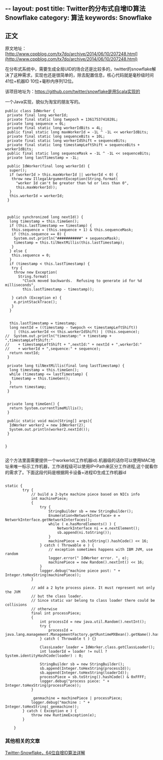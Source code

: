 --
layout: post
title: Twitter的分布式自增ID算法Snowflake
category: 算法
keywords: Snowflake
--- 
## 正文

原文地址：[http://www.cppblog.com/tx7do/archive/2014/06/10/207248.html](http://www.cppblog.com/tx7do/archive/2014/06/10/207248.html)


在分布式系统中，需要生成全局UID的场合还是比较多的，twitter的snowflake解决了这种需求，实现也还是很简单的，除去配置信息，核心代码就是毫秒级时间41位+机器ID 10位+毫秒内序列12位。

该项目地址为：https://github.com/twitter/snowflake是用Scala实现的


一个Java实现，貌似为淘宝的朋友写的。

```
public class IdWorker {
 private final long workerId;
 private final static long twepoch = 1361753741828L;
 private long sequence = 0L;
 private final static long workerIdBits = 4L;
 public final static long maxWorkerId = -1L ^ -1L << workerIdBits;
 private final static long sequenceBits = 10L;
 private final static long workerIdShift = sequenceBits;
 private final static long timestampLeftShift = sequenceBits + workerIdBits;
 public final static long sequenceMask = -1L ^ -1L << sequenceBits;
 private long lastTimestamp = -1L;

 public IdWorker(final long workerId) {
  super();
  if (workerId > this.maxWorkerId || workerId < 0) {
   throw new IllegalArgumentException(String.format(
     "worker Id can't be greater than %d or less than 0",
     this.maxWorkerId));
  }
  this.workerId = workerId;
 }

 

 public synchronized long nextId() {
  long timestamp = this.timeGen();
  if (this.lastTimestamp == timestamp) {
   this.sequence = (this.sequence + 1) & this.sequenceMask;
   if (this.sequence == 0) {
    System.out.println("###########" + sequenceMask);
    timestamp = this.tilNextMillis(this.lastTimestamp);
   }
  } else {
   this.sequence = 0;
  }
  if (timestamp < this.lastTimestamp) {
   try {
    throw new Exception(
      String.format(
        "Clock moved backwards.  Refusing to generate id for %d milliseconds",
        this.lastTimestamp - timestamp));

   } catch (Exception e) {
    e.printStackTrace();
   }
  }

 
  this.lastTimestamp = timestamp;
  long nextId = ((timestamp - twepoch << timestampLeftShift))
    | (this.workerId << this.workerIdShift) | (this.sequence);
//  System.out.println("timestamp:" + timestamp + ",timestampLeftShift:"
//    + timestampLeftShift + ",nextId:" + nextId + ",workerId:"
//    + workerId + ",sequence:" + sequence);
  return nextId;
 }

 private long tilNextMillis(final long lastTimestamp) {
  long timestamp = this.timeGen();
  while (timestamp <= lastTimestamp) {
   timestamp = this.timeGen();
  }
  return timestamp;
 }

 
 private long timeGen() {
  return System.currentTimeMillis();
 }
  
 public static void main(String[] args){
  IdWorker worker2 = new IdWorker(2);
  System.out.println(worker2.nextId());
 }


}


```


这个方法里面需要提供一个workerId(工作机器id).机器级的话你可以使用MAC地址来唯一标示工作机器，工作进程级可以使用IP+Path来区分工作进程,这个就看你的需求了。下面这段代码是根据网卡设备+进程ID生成工作机器id

```

static {
		try {
			// build a 2-byte machine piece based on NICs info
			int machinePiece;
			{
				try {
					StringBuilder sb = new StringBuilder();
					Enumeration<NetworkInterface> e = NetworkInterface.getNetworkInterfaces();
					while ( e.hasMoreElements() ) {
						NetworkInterface ni = e.nextElement();
						sb.append(ni.toString());
					}
					machinePiece = sb.toString().hashCode() << 16;
				} catch ( Throwable e ) {
					// exception sometimes happens with IBM JVM, use random
					logger.error(" IdWorker error. ", e);
					machinePiece = new Random().nextInt() << 16;
				}
				logger.debug("machine piece post: " + Integer.toHexString(machinePiece));
			}

			// add a 2 byte process piece. It must represent not only the JVM
			// but the class loader.
			// Since static var belong to class loader there could be collisions
			// otherwise
			final int processPiece;
			{
				int processId = new java.util.Random().nextInt();
				try {
					processId = java.lang.management.ManagementFactory.getRuntimeMXBean().getName().hashCode();
				} catch ( Throwable t ) {}

				ClassLoader loader = IdWorker.class.getClassLoader();
				int loaderId = loader != null ? System.identityHashCode(loader) : 0;

				StringBuilder sb = new StringBuilder();
				sb.append(Integer.toHexString(processId));
				sb.append(Integer.toHexString(loaderId));
				processPiece = sb.toString().hashCode() & 0xFFFF;
				logger.debug("process piece: " + Integer.toHexString(processPiece));
			}

			_genmachine = machinePiece | processPiece;
			logger.debug("machine : " + Integer.toHexString(_genmachine));
		} catch ( Exception e ) {
			throw new RuntimeException(e);
		}

	}
```


### 其他相关的文章
[Twitter-Snowflake，64位自增ID算法详解](http://www.lanindex.com/twitter-snowflake%EF%BC%8C64%E4%BD%8D%E8%87%AA%E5%A2%9Eid%E7%AE%97%E6%B3%95%E8%AF%A6%E8%A7%A3/)

